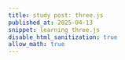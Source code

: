 ```yaml
---
title: study post: three.js
published_at: 2025-04-13
snippet: learning three.js
disable_html_sanitization: true
allow_math: true
---
```


<script type="importmap">
  {
    "imports": {
      "three": "https://unpkg.com/three@<version>/build/three.module.js",
      "three/addons/": "https://unpkg.com/three@<version>/examples/jsm/"
    }
  }
</script>

<div id="threejs-container-hello"></div>